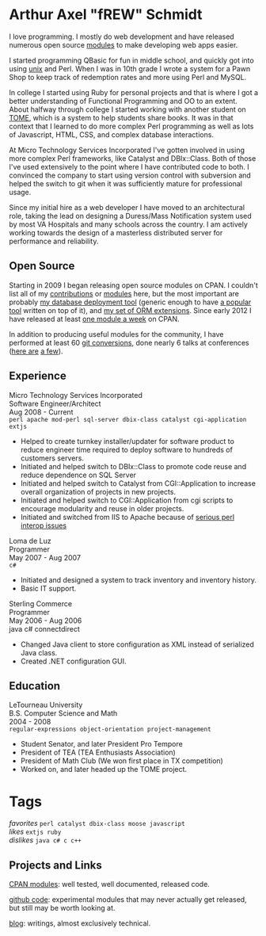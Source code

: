 # Arthur Axel "fREW" Schmidt

I love programming. I mostly do web development and have released numerous
open source [modules](http://search.cpan.org/~frew) to make developing
web apps easier.

I started programming QBasic for fun
in middle school, and quickly got into using
[unix](https://en.wikipedia.org/wiki/SDF_Public_Access_Unix_System)
and Perl. When I was in 10th grade I wrote a system for a Pawn Shop to
keep track of redemption rates and more using Perl and MySQL.

In college I started using Ruby for personal projects
and that is where I got a better understanding of
Functional Programming and OO to an extent. About halfway
through college I started working with another student on
[TOME](http://code.google.com/p/ptome/source/list?num=250&start=547),
which is a system to help students share books. It was in that context
that I learned to do more complex Perl programming as well as lots of
Javascript, HTML, CSS, and complex database interactions.

At Micro Technology Services Incorporated I've gotten involved in using
more complex Perl frameworks, like Catalyst and DBIx::Class. Both of those
I've used extensively to the point where I have contributed code to both.  I
convinced the company to start using version control with subversion and helped
the switch to git when it was sufficiently mature for professional usage.

Since my initial hire as a web developer I have moved to an architectural
role, taking the lead on designing a Duress/Mass Notification system
used by most VA Hospitals and many schools across the country.  I am
actively working towards the design of a masterless distributed server
for performance and reliability.

## Open Source

Starting in 2009 I began releasing open source modules on CPAN.
I couldn't list all of my [contributions](https://github.com/frioux)
or [modules](https://metacpan.org/author/FREW) here,
but the most important are probably [my database deployment
tool](https://metacpan.org/module/DBIx::Class::DeploymentHandler)
(generic enough to have [a popular
tool](https://metacpan.org/module/DBIx::Class::Migration)
written on top of it), and [my set of ORM
extensions](https://metacpan.org/release/DBIx-Class-Helpers).
Since early 2012 I have released at least [one module a
week](http://onceaweek.cjmweb.net/longest) on CPAN.

In addition to producing useful modules for the
community, I have performed at least 60 [git
conversions](https://github.com/frioux/Git-Conversions/), done nearly 6 talks at
conferences ([here are](www.presentingperl.org/yn2010/)
[a few](https://www.youtube.com/watch?v=Vm_NlfHNVvg)).

## Experience

Micro Technology Services Incorporated  
Software Engineer/Architect  
Aug 2008 - Current  
`perl apache mod-perl sql-server dbix-class catalyst cgi-application extjs`

* Helped to create turnkey installer/updater for software product to reduce engineer
time required to deploy software to hundreds of customers servers.
* Initiated and helped switch to DBIx::Class to promote code reuse and
reduce dependence on SQL Server
* Initiated and helped switch to Catalyst from CGI::Application to
increase overall organization of projects in new projects.
* Initiated and helped switch to CGI::Application from cgi scripts to
encourage modularity and reuse in older projects.
* Initiated and switched from IIS to
Apache because of [serious perl interop
issues](http://stackoverflow.com/questions/188896/why-does-iis-crash-when-i-print-to-stderr-in-perl)

Loma de Luz  
Programmer  
May 2007 - Aug 2007  
`c#`

* Initiated and designed a system to track inventory and inventory history.
* Basic IT support.  

Sterling Commerce  
Programmer  
May 2006 - Aug 2006  
java c# connectdirect

* Changed Java client to store configuration as XML instead of serialized
Java class.
* Created .NET configuration GUI.

## Education

LeTourneau University  
B.S. Computer Science and Math  
2004 - 2008  
`regular-expressions object-orientation project-management`

* Student Senator, and later President Pro Tempore
* President of TEA (TEA Enthusiasts Association)
* President of Math Club (We won first place in TX competition)
* Worked on, and later headed up the TOME project.

# Tags

*favorites* `perl catalyst dbix-class moose javascript`  
*likes* `extjs ruby`  
*dislikes* `java c# c c++`

## Projects and Links

[CPAN modules](http://search.cpan.org/~frew/): well tested, well
documented, released code.

[github code](http://github.com/frioux): experimental modules that may
never actually get released, but still may be worth looking at.

[blog](http://blog.afoolishmanifesto.com): writings, almost exclusively
technical.

